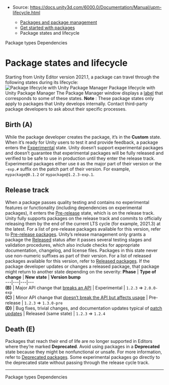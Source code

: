 * Source: https://docs.unity3d.com/6000.0/Documentation/Manual/upm-lifecycle.html

  * [Packages and package management](https://docs.unity3d.com/6000.0/Documentation/Manual/PackagesList.html)
  * [Get started with packages](https://docs.unity3d.com/6000.0/Documentation/Manual/Packages.html)
  * Package states and lifecycle


[](https://docs.unity3d.com/6000.0/Documentation/Manual/upm-package-types.html)
Package types
[](https://docs.unity3d.com/6000.0/Documentation/Manual/dependencies-lp.html)
Dependencies
# Package states and lifecycle
Starting from Unity Editor version 2021.1, a package can travel through the following states during its lifecycle:
![Package lifecycle with Unity Package Manager](https://docs.unity3d.com/6000.0/Documentation/uploads/Main/upm-lifecycle_v2.svg) Package lifecycle with Unity Package Manager
The Package Manager window displays a [label](https://docs.unity3d.com/6000.0/Documentation/Manual/upm-ui-details.html#Tags) that corresponds to some of these states.
**Note** : These package states only apply to packages that Unity develops internally. Contact third-party package developers to ask about their specific processes.
## Birth (A)
While the package developer creates the package, it’s in the **Custom** state.
When it’s ready for Unity users to test it and provide feedback, a package enters the [Experimental](https://docs.unity3d.com/6000.0/Documentation/Manual/pack-exp.html) state. Unity doesn’t support experimental packages and doesn’t guarantee that experimental packages will be fully released and verified to be safe to use in production until they enter the release track.
Experimental packages either use `0` as the major part of their version or the `-exp.#` suffix on the patch part of their version. For example, `mypackage@0.1.2` or `mypackage@1.2.3-exp.1`.
## Release track
When a package passes quality testing and contains no experimental features or functionality (including dependencies on experimental packages), it enters the [Pre-release](https://docs.unity3d.com/6000.0/Documentation/Manual/pack-preview.html) state, which is on the release track. Unity fully supports packages on the release track and commits to officially releasing them by the end of the current LTS cycle (for example, 2021.3) at the latest. For a list of pre-release packages available for this version, refer to [Pre-release packages](https://docs.unity3d.com/6000.0/Documentation/Manual/pack-preview.html).
Unity’s release management only grants a package the [Released](https://docs.unity3d.com/6000.0/Documentation/Manual/pack-safe.html) status after it passes several testing stages and validation procedures, which also include checks for appropriate documentation, changelog, and license files. Packages in this state never use non-numeric suffixes as part of their version. For a list of released packages available for this version, refer to [Released packages](https://docs.unity3d.com/6000.0/Documentation/Manual/pack-safe.html). 
If the package developer updates or changes a released package, that package might return to another state depending on the severity:
**Phase** | **Type of change** | **New state** | **Version bump**  
---|---|---|---  
**(B)** | Major API change that [breaks an API](https://docs.unity3d.com/6000.0/Documentation/Manual/upm-semver.html#asm-break) | Experimental |  `1.2.3` => `2.0.0-exp`  
**(C)** | Minor API change that [doesn’t break the API but affects usage](https://docs.unity3d.com/6000.0/Documentation/Manual/upm-semver.html#asm-bcomp) | Pre-release |  `1.2.3` => `1.3.0-pre`  
**(D)** | Bug fixes, trivial changes, and documentation updates typical of [patch updates](https://docs.unity3d.com/6000.0/Documentation/Manual/upm-semver.html#asm-none) | Released (same state) |  `1.2.3` => `1.2.4`  
## Death (E)
Packages that reach their end of life are no longer supported in Editors where they’re marked **Deprecated**. Avoid using packages in a **Deprecated** state because they might be nonfunctional or unsafe.
For more information, refer to [Deprecated packages](https://docs.unity3d.com/6000.0/Documentation/Manual/pack-deprecated.html).
Some experimental packages go directly to the deprecated state without passing through the release cycle track.
* * *
[](https://docs.unity3d.com/6000.0/Documentation/Manual/upm-package-types.html)
Package types
[](https://docs.unity3d.com/6000.0/Documentation/Manual/dependencies-lp.html)
Dependencies
